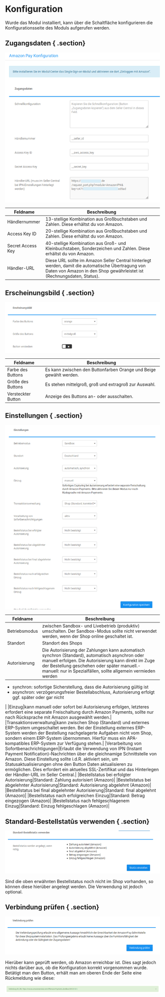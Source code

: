 # Konfiguration 

Wurde das Modul installiert, kann über die Schaltfläche konfigurieren die Konfigurationsseite des Moduls aufgerufen werden.

## Zugangsdaten { .section}

![](Bilder/amazonadv-20180920_002.png "Eingabe der Zugangsdaten")

|Feldname|Beschreibung|
|--------|------------|
|Händlernummer|13-stellige Kombination aus Großbuchstaben und Zahlen. Diese erhältst du von Amazon.|
|Access Key ID|20-stellige Kombination aus Großbuchstaben und Zahlen. Diese erhältst du von Amazon.|
|Secret Access Key|40-stellige Kombination aus Groß- und Kleinbuchstaben, Sonderzeichen und Zahlen. Diese erhältst du von Amazon.|
|Händler-URL|Diese URL sollte im Amazon Seller Central hinterlegt werden, damit die automatische Übertragung von Daten von Amazon in den Shop gewährleistet ist \(Rechnungsdaten, Status\).|

## Erscheinungsbild { .section}

![](Bilder/amazonadv-20180920_004.png "Einstellungen für das Erscheinungsbild")

|Feldname|Beschreibung|
|--------|------------|
|Farbe des Buttons|Es kann zwischen den Buttonfarben Orange und Beige gewählt werden.|
|Größe des Buttons|Es stehen mittelgroß, groß und extragroß zur Auswahl.|
|Versteckter Button|Anzeige des Buttons an- oder ausschalten.|

## Einstellungen { .section}

![](Bilder/amazonadv-20180920_005.png "Einstellungen")

|Feldname|Beschreibung|
|--------|------------|
|Betriebsmodus|zwischen Sandbox- und Livebetrieb \(produktiv\) umschalten. Der Sandbox-Modus sollte nicht verwendet werden, wenn der Shop online geschaltet ist.|
|Standort|Standort des Shops|
|Autorisierung|Die Autorisierung der Zahlungen kann automatisch synchron \(Standard\), automatisch asynchron oder manuell erfolgen. Die Autorisierung kann direkt im Zuge der Bestellung geschehen oder später manuell.-   manuell: nur in Spezialfällen, sollte allgemein vermieden werden
-   synchron: sofortige Sicherstellung, dass die Autorisierung gültig ist
-   asynchron: verzögerungsfreier Bestellabschluss, Autorisierung erfolgt ggf. später oder gar nicht

|
|Einzug|kann manuell oder sofort bei Autorisierung erfolgen, letzteres erfordert eine separate Freischaltung durch Amazon Payments, sollte nur nach Rücksprache mit Amazon ausgewählt werden.|
|Transaktionsverwaltung|kann zwischen Shop \(Standard\) und externes ERP-System umgeschaltet werden. Bei der Einstellung externes ERP-System werden der Bestellung nachgelagerte Aufgaben nicht vom Shop, sondern einem ERP-System übernommen. Hierfür muss ein APA-kompatibles ERP-System zur Verfügung stehen.|
|Verarbeitung von Sofortbenachrichtigungen|Erlaubt die Verwendung von IPN \(Instant Payment Notification\)-Nachrichten über die gleichnamige Schnittstelle von Amazon. Diese Einstellung sollte i.d.R. aktiviert sein, um Statusaktualisierungen ohne den Button Daten aktualisieren zu ermöglichen. Dies erfordert ein aktuelles SSL-Zertifikat und das Hinterlegen der Händler-URL im Seller Central.|
|Bestellstatus bei erfolgter Autorisierung|Standard: Zahlung autorisiert \(Amazon\)|
|Bestellstatus bei abgelehnter Autorisierung|Standard: Autorisierung abgelehnt \(Amazon\)|
|Bestellstatus bei final abgelehnter Autorisierung|Standard: final abgelehnt \(Amazon\)|
|Bestellstatus nach erfolgreichen Einzug|Standard: Betrag eingezogen \(Amazon\)|
|Bestellstatus nach fehlgeschlagenem Einzug|Standard: Einzug fehlgeschlagen \(Amazon\)|

## Standard-Bestellstatūs verwenden { .section}

![](Bilder/amazonadv-20180920_007.png "Standard-Bestellstatūs verwenden")

Sind die oben erwähnten Bestellstatus noch nicht im Shop vorhanden, so können diese hierüber angelegt werden. Die Verwendung ist jedoch optional.

## Verbindung prüfen { .section}

![](Bilder/amazonadv-20180920_008.png "Verbindung prüfen")

Hierüber kann geprüft werden, ob Amazon erreichbar ist. Dies sagt jedoch nichts darüber aus, ob die Konfiguration korrekt vorgenommen wurde. Betätigt man den Button, erhält man am oberen Ende der Seite eine Rückmeldung wie diese:

![](Bilder/amazonadv-20180920_009.png "positives Ergebnis der Verbindungsprüfung")



